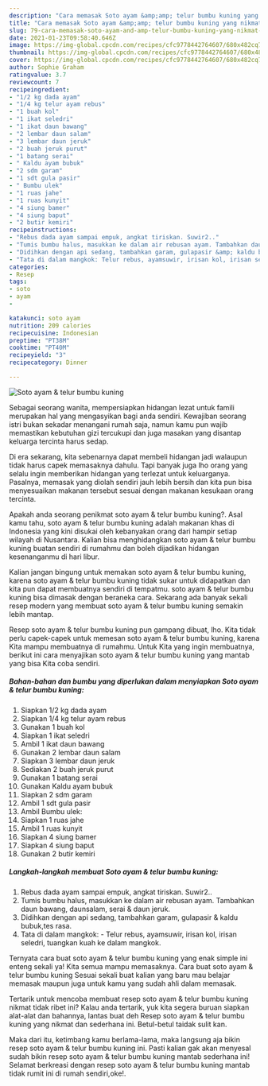 ```yaml
---
description: "Cara memasak Soto ayam &amp;amp; telur bumbu kuning yang nikmat Untuk Jualan"
title: "Cara memasak Soto ayam &amp;amp; telur bumbu kuning yang nikmat Untuk Jualan"
slug: 79-cara-memasak-soto-ayam-and-amp-telur-bumbu-kuning-yang-nikmat-untuk-jualan
date: 2021-01-23T09:58:40.646Z
image: https://img-global.cpcdn.com/recipes/cfc9778442764607/680x482cq70/soto-ayam-telur-bumbu-kuning-foto-resep-utama.jpg
thumbnail: https://img-global.cpcdn.com/recipes/cfc9778442764607/680x482cq70/soto-ayam-telur-bumbu-kuning-foto-resep-utama.jpg
cover: https://img-global.cpcdn.com/recipes/cfc9778442764607/680x482cq70/soto-ayam-telur-bumbu-kuning-foto-resep-utama.jpg
author: Sophie Graham
ratingvalue: 3.7
reviewcount: 7
recipeingredient:
- "1/2 kg dada ayam"
- "1/4 kg telur ayam rebus"
- "1 buah kol"
- "1 ikat seledri"
- "1 ikat daun bawang"
- "2 lembar daun salam"
- "3 lembar daun jeruk"
- "2 buah jeruk purut"
- "1 batang serai"
- " Kaldu ayam bubuk"
- "2 sdm garam"
- "1 sdt gula pasir"
- " Bumbu ulek"
- "1 ruas jahe"
- "1 ruas kunyit"
- "4 siung bamer"
- "4 siung baput"
- "2 butir kemiri"
recipeinstructions:
- "Rebus dada ayam sampai empuk, angkat tiriskan. Suwir2.."
- "Tumis bumbu halus, masukkan ke dalam air rebusan ayam. Tambahkan daun bawang, daunsalam, serai &amp; daun jeruk."
- "Didihkan dengan api sedang, tambahkan garam, gulapasir &amp; kaldu bubuk,tes rasa."
- "Tata di dalam mangkok: Telur rebus, ayamsuwir, irisan kol, irisan seledri, tuangkan kuah ke dalam mangkok."
categories:
- Resep
tags:
- soto
- ayam
- 

katakunci: soto ayam  
nutrition: 209 calories
recipecuisine: Indonesian
preptime: "PT38M"
cooktime: "PT40M"
recipeyield: "3"
recipecategory: Dinner

---
```



![Soto ayam &amp; telur bumbu kuning](https://img-global.cpcdn.com/recipes/cfc9778442764607/680x482cq70/soto-ayam-telur-bumbu-kuning-foto-resep-utama.jpg)

Sebagai seorang wanita, mempersiapkan hidangan lezat untuk famili merupakan hal yang mengasyikan bagi anda sendiri. Kewajiban seorang istri bukan sekadar menangani rumah saja, namun kamu pun wajib memastikan kebutuhan gizi tercukupi dan juga masakan yang disantap keluarga tercinta harus sedap.

Di era  sekarang, kita sebenarnya dapat membeli hidangan jadi walaupun tidak harus capek memasaknya dahulu. Tapi banyak juga lho orang yang selalu ingin memberikan hidangan yang terlezat untuk keluarganya. Pasalnya, memasak yang diolah sendiri jauh lebih bersih dan kita pun bisa menyesuaikan makanan tersebut sesuai dengan makanan kesukaan orang tercinta. 



Apakah anda seorang penikmat soto ayam &amp; telur bumbu kuning?. Asal kamu tahu, soto ayam &amp; telur bumbu kuning adalah makanan khas di Indonesia yang kini disukai oleh kebanyakan orang dari hampir setiap wilayah di Nusantara. Kalian bisa menghidangkan soto ayam &amp; telur bumbu kuning buatan sendiri di rumahmu dan boleh dijadikan hidangan kesenanganmu di hari libur.

Kalian jangan bingung untuk memakan soto ayam &amp; telur bumbu kuning, karena soto ayam &amp; telur bumbu kuning tidak sukar untuk didapatkan dan kita pun dapat membuatnya sendiri di tempatmu. soto ayam &amp; telur bumbu kuning bisa dimasak dengan beraneka cara. Sekarang ada banyak sekali resep modern yang membuat soto ayam &amp; telur bumbu kuning semakin lebih mantap.

Resep soto ayam &amp; telur bumbu kuning pun gampang dibuat, lho. Kita tidak perlu capek-capek untuk memesan soto ayam &amp; telur bumbu kuning, karena Kita mampu membuatnya di rumahmu. Untuk Kita yang ingin membuatnya, berikut ini cara menyajikan soto ayam &amp; telur bumbu kuning yang mantab yang bisa Kita coba sendiri.

<!--inarticleads1-->

##### Bahan-bahan dan bumbu yang diperlukan dalam menyiapkan Soto ayam &amp; telur bumbu kuning:

1. Siapkan 1/2 kg dada ayam
1. Siapkan 1/4 kg telur ayam rebus
1. Gunakan 1 buah kol
1. Siapkan 1 ikat seledri
1. Ambil 1 ikat daun bawang
1. Gunakan 2 lembar daun salam
1. Siapkan 3 lembar daun jeruk
1. Sediakan 2 buah jeruk purut
1. Gunakan 1 batang serai
1. Gunakan  Kaldu ayam bubuk
1. Siapkan 2 sdm garam
1. Ambil 1 sdt gula pasir
1. Ambil  Bumbu ulek:
1. Siapkan 1 ruas jahe
1. Ambil 1 ruas kunyit
1. Siapkan 4 siung bamer
1. Siapkan 4 siung baput
1. Gunakan 2 butir kemiri




<!--inarticleads2-->

##### Langkah-langkah membuat Soto ayam &amp; telur bumbu kuning:

1. Rebus dada ayam sampai empuk, angkat tiriskan. Suwir2..
1. Tumis bumbu halus, masukkan ke dalam air rebusan ayam. Tambahkan daun bawang, daunsalam, serai &amp; daun jeruk.
1. Didihkan dengan api sedang, tambahkan garam, gulapasir &amp; kaldu bubuk,tes rasa.
1. Tata di dalam mangkok: - Telur rebus, ayamsuwir, irisan kol, irisan seledri, tuangkan kuah ke dalam mangkok.




Ternyata cara buat soto ayam &amp; telur bumbu kuning yang enak simple ini enteng sekali ya! Kita semua mampu memasaknya. Cara buat soto ayam &amp; telur bumbu kuning Sesuai sekali buat kalian yang baru mau belajar memasak maupun juga untuk kamu yang sudah ahli dalam memasak.

Tertarik untuk mencoba membuat resep soto ayam &amp; telur bumbu kuning nikmat tidak ribet ini? Kalau anda tertarik, yuk kita segera buruan siapkan alat-alat dan bahannya, lantas buat deh Resep soto ayam &amp; telur bumbu kuning yang nikmat dan sederhana ini. Betul-betul taidak sulit kan. 

Maka dari itu, ketimbang kamu berlama-lama, maka langsung aja bikin resep soto ayam &amp; telur bumbu kuning ini. Pasti kalian gak akan menyesal sudah bikin resep soto ayam &amp; telur bumbu kuning mantab sederhana ini! Selamat berkreasi dengan resep soto ayam &amp; telur bumbu kuning mantab tidak rumit ini di rumah sendiri,oke!.

